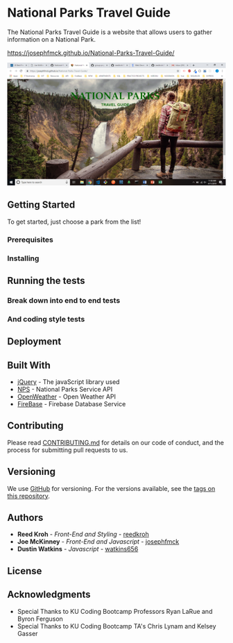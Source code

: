 # National Parks Travel Guide

The National Parks Travel Guide is a website that allows users to gather information on a National Park.

https://josephfmck.github.io/National-Parks-Travel-Guide/

![ScreenShot of our page](assets/images/App-Screenshot.PNG)

## Getting Started

To get started, just choose a park from the list!


### Prerequisites

### Installing

## Running the tests

### Break down into end to end tests

### And coding style tests

## Deployment

## Built With

* [jQuery](http://jquery.com/) - The javaScript library used
* [NPS](https://www.nps.gov/subjects/digital/nps-data-api.htm) - National Parks Service API
* [OpenWeather](https://openweathermap.org/api) - Open Weather API
* [FireBase](https://firebase.google.com/) - Firebase Database Service

## Contributing

Please read [CONTRIBUTING.md](link) for details on our code of conduct, and the process for submitting pull requests to us.

## Versioning

We use [GitHub](www.github.com) for versioning. For the versions available, see the [tags on this repository](https://github.com/your/project/tags). 

## Authors

* **Reed Kroh** - *Front-End and Styling* - [reedkroh](https://github.com/reedkroh)
* **Joe McKinney** - *Front-End and Javascript* - [josephfmck](https://github.com/josephfmck)
* **Dustin Watkins** - *Javascript* - [watkins656](https://github.com/watkins656)

## License

## Acknowledgments

* Special Thanks to KU Coding Bootcamp Professors Ryan LaRue and Byron Ferguson
* Special Thanks to KU Coding Bootcamp TA's Chris Lynam and Kelsey Gasser 

